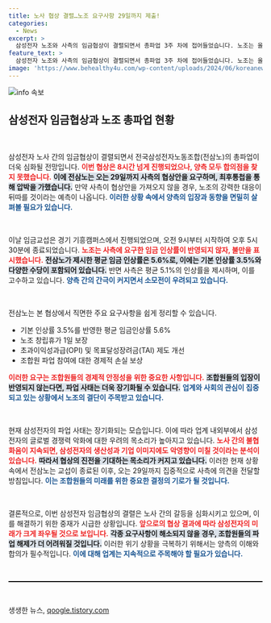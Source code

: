 ```yaml
---
title: 노사 협상 결렬…노조 요구사항 29일까지 제출!
categories:
  - News
excerpt: >
  삼성전자 노조와 사측의 임금협상이 결렬되면서 총파업 3주 차에 접어들었습니다. 노조는 올 29일까지 협상안을 요구하며 강경한 입장을 보이고, 업계는 글로벌 경쟁력 저하 우려가 커지고 있습니다. 클릭해 자세한 내용을 확인하세요!
feature_text: >
  삼성전자 노조와 사측의 임금협상이 결렬되면서 총파업 3주 차에 접어들었습니다. 노조는 올 29일까지 협상안을 요구하며 강경한 입장을 보이고, 업계는 글로벌 경쟁력 저하 우려가 커지고 있습니다. 클릭해 자세한 내용을 확인하세요!
image: 'https://www.behealthy4u.com/wp-content/uploads/2024/06/koreanews.jpg'
---
```


<p><img src="https://www.behealthy4u.com/wp-content/uploads/2024/06/koreanews.jpg" alt="info 속보" /></p>

<h2 data-ke-size="size26">삼성전자 임금협상과 노조 총파업 현황</h2>

<p data-ke-size="size16">&nbsp;</p>

<p>삼성전자 노사 간의 임금협상이 결렬되면서 전국삼성전자노동조합(전삼노)의 총파업이 더욱 심화될 전망입니다. <b><span style="color: #ee2323;">이번 협상은 8시간 넘게 진행되었으나, 양측 모두 합의점을 찾지 못했습니다.</span></b> <b><span style="background-color: #21538527;">이에 전삼노는 오는 29일까지 사측의 협상안을 요구하며, 최후통첩을 통해 압박을 가했습니다.</span></b> 만약 사측이 협상안을 가져오지 않을 경우, 노조의 강력한 대응이 뒤따를 것이라는 예측이 나옵니다. <b><span style="color: #1a5490;">이러한 상황 속에서 양측의 입장과 동향을 면밀히 살펴볼 필요가 있습니다.</span></b></p>

<p data-ke-size="size16">&nbsp;</p>

<p>이날 임금교섭은 경기 기흥캠퍼스에서 진행되었으며, 오전 9시부터 시작하여 오후 5시 30분에 종료되었습니다. <b><span style="color: #ee2323;">노조는 사측에 요구한 임금 인상률이 반영되지 않자, 불만을 표시했습니다.</span></b> <b><span style="background-color: #21538527;">전삼노가 제시한 평균 임금 인상률은 5.6%로, 이에는 기본 인상률 3.5%와 다양한 수당이 포함되어 있습니다.</span></b> 반면 사측은 평균 5.1%의 인상률을 제시하며, 이를 고수하고 있습니다. <b><span style="color: #1a5490;">양측 간의 간극이 커지면서 소모전이 우려되고 있습니다.</span></b></p>

<p data-ke-size="size16">&nbsp;</p>

<p>전삼노는 본 협상에서 직면한 주요 요구사항을 쉽게 정리할 수 있습니다. <ul> 
<li>기본 인상률 3.5%를 반영한 평균 임금인상률 5.6%</li> 
<li>노조 창립휴가 1일 보장</li> 
<li>초과이익성과급(OPI) 및 목표달성장려금(TAI) 제도 개선</li> 
<li>조합원 파업 참여에 대한 경제적 손실 보상</li> 
</ul> <b><span style="color: #ee2323;">이러한 요구는 조합원들의 경제적 안정성을 위한 중요한 사항입니다.</span></b> <b><span style="background-color: #21538527;">조합원들의 입장이 반영되지 않는다면, 파업 사태는 더욱 장기화될 수 있습니다.</span></b> <b><span style="color: #1a5490;">업계와 사회의 관심이 집중되고 있는 상황에서 노조의 결단이 주목받고 있습니다.</span></b></p>

<p data-ke-size="size16">&nbsp;</p>

<p>현재 삼성전자의 파업 사태는 장기화되는 모습입니다. 이에 따라 업계 내외부에서 삼성전자의 글로벌 경쟁력 악화에 대한 우려의 목소리가 높아지고 있습니다. <b><span style="color: #ee2323;">노사 간의 불협화음이 지속되면, 삼성전자의 생산성과 기업 이미지에도 악영향이 미칠 것이라는 분석이 있습니다.</span></b> <b><span style="background-color: #21538527;">따라서 협상의 진전을 기대하는 목소리가 커지고 있습니다.</span></b> 이러한 현재 상황 속에서 전삼노는 교섭이 종료된 이후, 오는 29일까지 집중적으로 사측에 의견을 전달할 방침입니다. <b><span style="color: #1a5490;">이는 조합원들의 미래를 위한 중요한 결정의 기로가 될 것입니다.</span></b></p>

<p data-ke-size="size16">&nbsp;</p>

<p>결론적으로, 이번 삼성전자 임금협상의 결렬은 노사 간의 갈등을 심화시키고 있으며, 이를 해결하기 위한 중재가 시급한 상황입니다. <b><span style="color: #ee2323;">앞으로의 협상 결과에 따라 삼성전자의 미래가 크게 좌우될 것으로 보입니다.</span></b> <b><span style="background-color: #21538527;">각종 요구사항이 해소되지 않을 경우, 조합원들의 파업 해제가 더 어려워질 것입니다.</span></b> 이러한 위기 상황을 극복하기 위해서는 양측의 이해와 합의가 필수적입니다. <b><span style="color: #1a5490;">이에 대해 업계는 지속적으로 주목해야 할 필요가 있습니다.</span></b> </p>

<p data-ke-size="size16">&nbsp;</p>

<hr style="height: 2px; background-color: #000000;"/>

<p data-ke-size="size16">&nbsp;</p>
생생한 뉴스, <a href="https://qoogle.tistory.com" rel="dofollow">qoogle.tistory.com</a>


